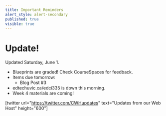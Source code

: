 ```yaml
---
title: Important Reminders
alert_style: alert-secondary
published: true
visible: true
---
```


# Update!
Updated Saturday, June 1.

- Blueprints are graded! Check CourseSpaces for feedback.
- Items due tomorrow:
  - Blog Post #3
- edtechuvic.ca/edci335 is down this morning.
- Week 4 materials are coming!

[twitter url="https://twitter.com/CWHupdates" text="Updates from our Web Host" height="600"]
